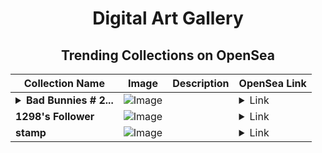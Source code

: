 <div align="center">

# Digital Art Gallery

## Trending Collections on OpenSea

| Collection Name                       | Image                                                                                     | Description                       | OpenSea Link                                                                                          |
|---------------------------------------|-------------------------------------------------------------------------------------------|-----------------------------------|--------------------------------------------------------------------------------------------------------|
| **<details><summary>Bad Bunnies # 2...</summary>Bad Bunnies # 2.</details>** | ![Image](https://i.seadn.io/s/raw/files/7dba7d6cbbf667afd68474eed8ec569c.jpg?w=500&auto=format?w=200&auto=format) |  | <details><summary>Link</summary>[Bad Bunnies # 2.](https://opensea.io/collection/bad-bunnies-2-1)</details> |
| **1298's Follower** | ![Image](https://i.seadn.io/s/raw/files/19f9f090920392cc3650cbdf4361755b.png?w=500&auto=format?w=200&auto=format) |  | <details><summary>Link</summary>[1298's Follower](https://opensea.io/collection/1298-s-follower)</details> |
| **stamp** | ![Image](https://i.seadn.io/s/raw/files/3cc023345d1272fd9b54ba343ca14f58.jpg?w=500&auto=format?w=200&auto=format) |  | <details><summary>Link</summary>[stamp](https://opensea.io/collection/stamp-30)</details> |

</div>